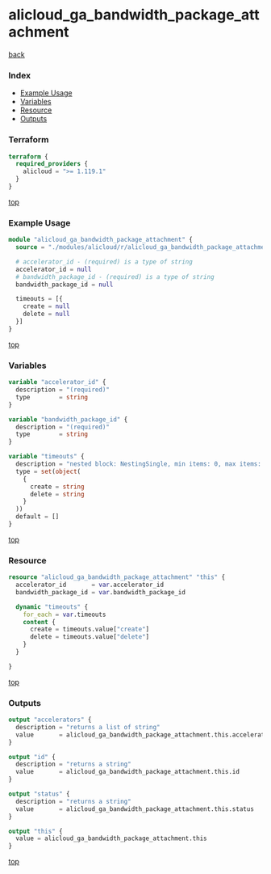 # alicloud_ga_bandwidth_package_attachment

[back](../alicloud.md)

### Index

- [Example Usage](#example-usage)
- [Variables](#variables)
- [Resource](#resource)
- [Outputs](#outputs)

### Terraform

```terraform
terraform {
  required_providers {
    alicloud = ">= 1.119.1"
  }
}
```

[top](#index)

### Example Usage

```terraform
module "alicloud_ga_bandwidth_package_attachment" {
  source = "./modules/alicloud/r/alicloud_ga_bandwidth_package_attachment"

  # accelerator_id - (required) is a type of string
  accelerator_id = null
  # bandwidth_package_id - (required) is a type of string
  bandwidth_package_id = null

  timeouts = [{
    create = null
    delete = null
  }]
}
```

[top](#index)

### Variables

```terraform
variable "accelerator_id" {
  description = "(required)"
  type        = string
}

variable "bandwidth_package_id" {
  description = "(required)"
  type        = string
}

variable "timeouts" {
  description = "nested block: NestingSingle, min items: 0, max items: 0"
  type = set(object(
    {
      create = string
      delete = string
    }
  ))
  default = []
}
```

[top](#index)

### Resource

```terraform
resource "alicloud_ga_bandwidth_package_attachment" "this" {
  accelerator_id       = var.accelerator_id
  bandwidth_package_id = var.bandwidth_package_id

  dynamic "timeouts" {
    for_each = var.timeouts
    content {
      create = timeouts.value["create"]
      delete = timeouts.value["delete"]
    }
  }

}
```

[top](#index)

### Outputs

```terraform
output "accelerators" {
  description = "returns a list of string"
  value       = alicloud_ga_bandwidth_package_attachment.this.accelerators
}

output "id" {
  description = "returns a string"
  value       = alicloud_ga_bandwidth_package_attachment.this.id
}

output "status" {
  description = "returns a string"
  value       = alicloud_ga_bandwidth_package_attachment.this.status
}

output "this" {
  value = alicloud_ga_bandwidth_package_attachment.this
}
```

[top](#index)